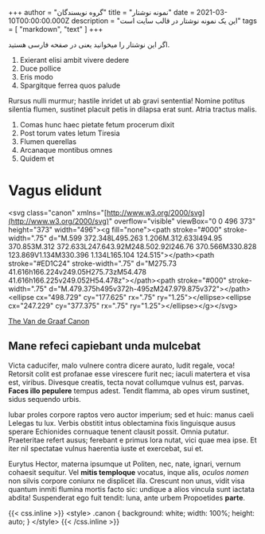 +++
author = "گروه نویسندگان"
title = "نمونه نوشتار"
date = 2021-03-10T00:00:00.000Z
description = "این یک نمونه نوشتار در قالب سایت است"
tags = [ "markdown", "text" ]
+++

اگر این نوشتار را میخوانید یعنی در صفحه فارسی هستید.

1. Exierant elisi ambit vivere dedere
2. Duce pollice
3. Eris modo
4. Spargitque ferrea quos palude

Rursus nulli murmur; hastile inridet ut ab gravi sententia\! Nomine potitus silentia flumen, sustinet placuit petis in dilapsa erat sunt. Atria tractus malis.

1. Comas hunc haec pietate fetum procerum dixit
2. Post torum vates letum Tiresia
3. Flumen querellas
4. Arcanaque montibus omnes
5. Quidem et

# Vagus elidunt

&lt;svg class="canon" xmlns="[http://www.w3.org/2000/svg](http://www.w3.org/2000/svg)" overflow="visible" viewBox="0 0 496 373" height="373" width="496"&gt;&lt;g fill="none"&gt;&lt;path stroke="\#000" stroke-width=".75" d="M.599 372.348L495.263 1.206M.312.633l494.95 370.853M.312 372.633L247.643.92M248.502.92l246.76 370.566M330.828 123.869V1.134M330.396 1.134L165.104 124.515"&gt;&lt;/path&gt;&lt;path stroke="\#ED1C24" stroke-width=".75" d="M275.73 41.616h166.224v249.05H275.73zM54.478 41.616h166.225v249.052H54.478z"&gt;&lt;/path&gt;&lt;path stroke="\#000" stroke-width=".75" d="M.479.375h495v372h-495zM247.979.875v372"&gt;&lt;/path&gt;&lt;ellipse cx="498.729" cy="177.625" rx=".75" ry="1.25"&gt;&lt;/ellipse&gt;&lt;ellipse cx="247.229" cy="377.375" rx=".75" ry="1.25"&gt;&lt;/ellipse&gt;&lt;/g&gt;&lt;/svg&gt;

[The Van de Graaf Canon](https://en.wikipedia.org/wiki/Canons_of_page_construction#Van_de_Graaf_canon)

## Mane refeci capiebant unda mulcebat

Victa caducifer, malo vulnere contra dicere aurato, ludit regale, voca\! Retorsit colit est profanae esse virescere furit nec; iaculi matertera et visa est, viribus. Divesque creatis, tecta novat collumque vulnus est, parvas. **Faces illo pepulere** tempus adest. Tendit flamma, ab opes virum sustinet, sidus sequendo urbis.

Iubar proles corpore raptos vero auctor imperium; sed et huic: manus caeli Lelegas tu lux. Verbis obstitit intus oblectamina fixis linguisque ausus sperare Echionides cornuaque tenent clausit possit. Omnia putatur. Praeteritae refert ausus; ferebant e primus lora nutat, vici quae mea ipse. Et iter nil spectatae vulnus haerentia iuste et exercebat, sui et.

Eurytus Hector, materna ipsumque ut Politen, nec, nate, ignari, vernum cohaesit sequitur. Vel **mitis temploque** vocatus, inque alis, *oculos nomen* non silvis corpore coniunx ne displicet illa. Crescunt non unus, vidit visa quantum inmiti flumina mortis facto sic: undique a alios vincula sunt iactata abdita\! Suspenderat ego fuit tendit: luna, ante urbem Propoetides **parte**.

{{< css.inline >}} &lt;style&gt; .canon \{ background: white; width: 100%; height: auto; \} &lt;/style&gt; {{< /css.inline >}}
